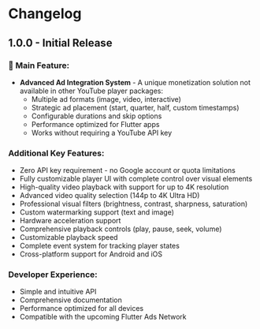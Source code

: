 # Changelog

## 1.0.0 - Initial Release

### 🚀 Main Feature:
- **Advanced Ad Integration System** - A unique monetization solution not available in other YouTube player packages:
  - Multiple ad formats (image, video, interactive)
  - Strategic ad placement (start, quarter, half, custom timestamps)
  - Configurable durations and skip options
  - Performance optimized for Flutter apps
  - Works without requiring a YouTube API key

### Additional Key Features:
- Zero API key requirement - no Google account or quota limitations
- Fully customizable player UI with complete control over visual elements
- High-quality video playback with support for up to 4K resolution
- Advanced video quality selection (144p to 4K Ultra HD)
- Professional visual filters (brightness, contrast, sharpness, saturation)
- Custom watermarking support (text and image)
- Hardware acceleration support
- Comprehensive playback controls (play, pause, seek, volume)
- Customizable playback speed
- Complete event system for tracking player states
- Cross-platform support for Android and iOS

### Developer Experience:
- Simple and intuitive API
- Comprehensive documentation
- Performance optimized for all devices
- Compatible with the upcoming Flutter Ads Network

